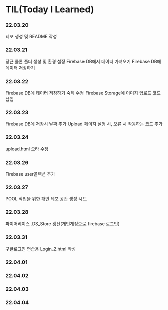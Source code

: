 # TIL(Today I Learned)

### 22.03.20 
레포 생성 및  README 작성

### 22.03.21
당근 클론 폴더 생성 및 환경 설정
Firebase DB에서 데이터 가져오기
Firebase DB에 데이터 저장하기

### 22.03.22
Firebase DB에 데이터 저장하기 숙제 수정
Firebase Storage에 이미지 업로드 코드 삽입

### 22.03.23
Firebase DB에 저장시 날짜 추가
Upload 페이지 실행 시, 오류 시 작동하는 코드 추가

### 22.03.24
upload.html 오타 수정

### 22.03.26
Firebase user콜렉션 추가

### 22.03.27
POOL 작업을 위한 개인 레포 공간 생성 시도

### 22.03.28
파이어베이스 .DS_Store 갱신(개인계정으로 firebase 로그인)

### 22.03.31
구글로그인 연습용 Login_2.html 작성

### 22.04.01

### 22.04.02

### 22.04.03

### 22.04.04